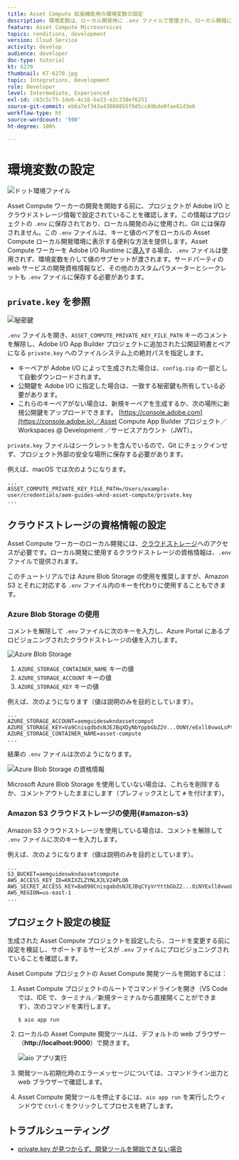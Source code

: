 ```yaml
---
title: Asset Compute 拡張機能用の環境変数の設定
description: 環境変数は、ローカル開発用に .env ファイルで管理され、ローカル開発に必要な Adobe I/O 資格情報とクラウドストレージ資格情報を提供するために使用されます。
feature: Asset Compute Microservices
topics: renditions, development
version: Cloud Service
activity: develop
audience: developer
doc-type: tutorial
kt: 6270
thumbnail: KT-6270.jpg
topic: Integrations, Development
role: Developer
level: Intermediate, Experienced
exl-id: c63c5c75-1deb-4c16-ba33-e2c338ef6251
source-git-commit: eb6a7ef343a43000855f8d5cc69bde0fae81d3e6
workflow-type: ht
source-wordcount: '590'
ht-degree: 100%

---
```


# 環境変数の設定

![ドット環境ファイル](assets/environment-variables/dot-env-file.png)

Asset Compute ワーカーの開発を開始する前に、プロジェクトが Adobe I/O とクラウドストレージ情報で設定されていることを確認します。この情報はプロジェクトの `.env` に保存されており、ローカル開発のみに使用され、Git には保存されません。この `.env` ファイルは、キーと値のペアをローカルの Asset Compute ローカル開発環境に表示する便利な方法を提供します。Asset Compute ワーカーを Adobe I/O Runtime に[導入](../deploy/runtime.md)する場合、`.env` ファイルは使用されず、環境変数を介して値のサブセットが渡されます。サードパーティの web サービスの開発資格情報など、その他のカスタムパラメーターとシークレットも `.env` ファイルに保存する必要があります。

## `private.key` を参照

![秘密鍵](assets/environment-variables/private-key.png)

`.env` ファイルを開き、`ASSET_COMPUTE_PRIVATE_KEY_FILE_PATH` キーのコメントを解除し、Adobe I/O App Builder プロジェクトに追加された公開証明書とペアになる `private.key` へのファイルシステム上の絶対パスを指定します。

+ キーペアが Adobe I/O によって生成された場合は、`config.zip` の一部として自動ダウンロードされます。
+ 公開鍵を Adobe I/O に指定した場合は、一致する秘密鍵も所有している必要があります。
+ これらのキーペアがない場合は、新規キーペアを生成するか、次の場所に新規公開鍵をアップロードできます。
   [https://console.adobe.com](https://console.adobe.io)／Asset Compute App Builder プロジェクト／Workspaces @ Development ／サービスアカウント（JWT）。

`private.key` ファイルはシークレットを含んでいるので、Git にチェックインせず、プロジェクト外部の安全な場所に保存する必要があります。

例えば、macOS では次のようになります。

```
...
ASSET_COMPUTE_PRIVATE_KEY_FILE_PATH=/Users/example-user/credentials/aem-guides-wknd-asset-compute/private.key
...
```

## クラウドストレージの資格情報の設定

Asset Compute ワーカーのローカル開発には、[クラウドストレージ](../set-up/accounts-and-services.md#cloud-storage)へのアクセスが必要です。ローカル開発に使用するクラウドストレージの資格情報は、`.env` ファイルで提供されます。

このチュートリアルでは Azure Blob Storage の使用を推奨しますが、Amazon S3 とそれに対応する `.env` ファイル内のキーを代わりに使用することもできます。

### Azure Blob Storage の使用

コメントを解除して `.env` ファイルに次のキーを入力し、Azure Portal にあるプロビジョニングされたクラウドストレージの値を入力します。

![Azure Blob Storage](./assets/environment-variables/azure-portal-credentials.png)

1. `AZURE_STORAGE_CONTAINER_NAME` キーの値
1. `AZURE_STORAGE_ACCOUNT` キーの値
1. `AZURE_STORAGE_KEY` キーの値

例えば、次のようになります（値は説明のみを目的としています）。

```
...
AZURE_STORAGE_ACCOUNT=aemguideswkndassetcomput
AZURE_STORAGE_KEY=Va9CnisgdbdsNJEJBqXDyNbYppbGbZ2V...OUNY/eExll0vwoLsPt/OvbM+B7pkUdpEe7zJhg==
AZURE_STORAGE_CONTAINER_NAME=asset-compute
...
```

結果の `.env` ファイルは次のようになります。

![Azure Blob Storage の資格情報](assets/environment-variables/cloud-storage-credentials.png)

Microsoft Azure Blob Storage を使用していない場合は、これらを削除するか、コメントアウトしたままにします（プレフィックスとして `#` を付けます）。

### Amazon S3 クラウドストレージの使用{#amazon-s3}

Amazon S3 クラウドストレージを使用している場合は、コメントを解除して `.env` ファイルに次のキーを入力します。

例えば、次のようになります（値は説明のみを目的としています）。

```
...
S3_BUCKET=aemguideswkndassetcompute
AWS_ACCESS_KEY_ID=KKIXZLZYNLXJLV24PLO6
AWS_SECRET_ACCESS_KEY=Ba898CnisgabdsNJEJBqCYyVrYttbGbZ2...OiNYExll0vwoLsPtOv
AWS_REGION=us-east-1
...
```

## プロジェクト設定の検証

生成された Asset Compute プロジェクトを設定したら、コードを変更する前に設定を検証し、サポートするサービスが `.env` ファイルにプロビジョニングされていることを確認します。

Asset Compute プロジェクトの Asset Compute 開発ツールを開始するには：

1. Asset Compute プロジェクトのルートでコマンドラインを開き（VS Code では、IDE で、ターミナル／新規ターミナルから直接開くことができます）、次のコマンドを実行します。

   ```
   $ aio app run
   ```

1. ローカルの Asset Compute 開発ツールは、デフォルトの web ブラウザー（__http://localhost:9000__）で開きます。

   ![aio アプリ実行](assets/environment-variables/aio-app-run.png)

1. 開発ツール初期化時のエラーメッセージについては、コマンドライン出力と web ブラウザーで確認します。
1. Asset Compute 開発ツールを停止するには、`aio app run` を実行したウィンドウで `Ctrl-C` をクリックしてプロセスを終了します。

## トラブルシューティング

+ [private.key が見つからず、開発ツールを開始できない場合](../troubleshooting.md#missing-private-key)
